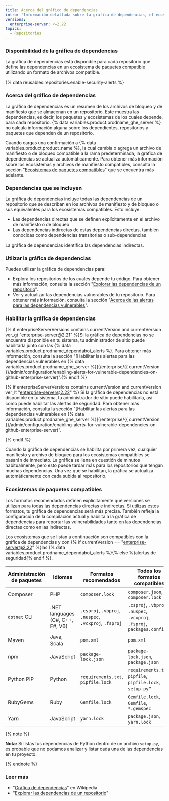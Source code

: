 ```yaml
---
title: Acerca del gráfico de dependencias
intro: 'Información detallada sobre la gráfica de dependencias, el ecosistema con el que es compatible, y sobre cómo determina de qué paquetes depende un repositorio.'
versions:
  enterprise-server: <=2.22
topics:
  - Repositories
---
```


<!--See /content/code-security/supply-chain-security/about-the-dependency-graph for the latest version of this article -->

### Disponibilidad de la gráfica de dependencias

La gráfica de dependencias está disponible para cada repositorio que define las dependencias en un ecosistema de paquetes compatible utilizando un formato de archivos compatible.

{% data reusables.repositories.enable-security-alerts %}

### Acerca del gráfico de dependencias

La gráfica de dependencias es un resumen de los archivos de bloqueo y de manifiesto que se almacenan en un repositorio. Este muestra las dependencias, es decir, los paquetes y ecosistemas de los cuales depende, para cada repositorio. {% data variables.product.prodname_ghe_server %} no calcula información alguna sobre los dependientes, repositorios y paquetes que dependen de un repositorio.

Cuando cargas una confirmación a {% data variables.product.product_name %}, la cual cambia o agrega un archivo de manifiesto o de bloqueo compatible a la rama predeterminada, la gráfica de dependencias se actualiza automáticamente. Para obtener más información sobre los ecosistemas y archivos de manifiesto compatibles, consulta la sección "[Ecosistemas de paquetes compatibles](#supported-package-ecosystems)" que se encuentra más adelante.

### Dependencias que se incluyen

La gráfica de dependencias incluye todas las dependencias de un repositorio que se describan en los archivos de manifiesto y de bloqueo o sus equivalentes para los ecosistemas compatibles. Esto incluye:

- Las dependencias directas que se definen explícitamente en el archivo de manifiesto o de bloqueo
- Las dependencias indirectas de estas dependencias directas, también conocidas como dependencias transitorias o sub-dependencias

La gráfica de dependencias identifica las dependencias indirectas.

### Utiizar la gráfica de dependencias

Puedes utilizar la gráfica de dependencias para:

- Explora los repositorios de los cuales depende tu código. Para obtener más información, consulta la sección "[Explorar las dependencias de un repositorio](/github/visualizing-repository-data-with-graphs/exploring-the-dependencies-of-a-repository)".
- Ver y actualizar las dependencias vulnerables de tu repositorio. Para obtener más información, consulta la sección "[Acerca de las alertas para las dependencias vulnerables](/github/managing-security-vulnerabilities/about-alerts-for-vulnerable-dependencies)".

### Habilitar la gráfica de dependencias

{% if enterpriseServerVersions contains currentVersion and currentVersion ver_gt "enterprise-server@2.21" %}Si la gráfica de dependencias no se encuentra disponible en tu sistema, tu administrador de sitio puede habilitarla junto con las {% data variables.product.prodname_dependabot_alerts %}. Para obtener más información, consulta la sección "[Habilitar las alertas para las dependencias vulnerables en {% data variables.product.prodname_ghe_server %}](/enterprise/{{ currentVersion }}/admin/configuration/enabling-alerts-for-vulnerable-dependencies-on-github-enterprise-server)".{% endif %}

{% if enterpriseServerVersions contains currentVersion and currentVersion ver_lt "enterprise-server@2.22" %} Si la gráfica de dependencias no está disponible en tu sistema, tu administrador de sitio puede habilitarla, así como puede habilitar las alertas de seguridad. Para obtener más información, consulta la sección "[Habilitar las alertas para las dependencias vulnerables en {% data variables.product.prodname_ghe_server %}](/enterprise/{{ currentVersion }}/admin/configuration/enabling-alerts-for-vulnerable-dependencies-on-github-enterprise-server)".

{% endif %}

Cuando la gráfica de dependencias se habilita por primera vez, cualquier manifiesto y archivo de bloqueo para los ecosistemas compatibles se pasarán de inmediato. La gráfica se llena en cuestión de minutos habitualmente, pero esto puede tardar más para los repositorios que tengan muchas dependencias. Una vez que se habilitan, la gráfica se actualiza automáticamente con cada subida al repositorio.

### Ecosistemas de paquetes compatibles
<!-- If you make changes to this feature, update /getting-started-with-github/github-language-support to reflect any changes to supported packages. -->

Los formatos recomendados definen explícitamente qué versiones se utilizan para todas las dependencias directas e indirectas. Si utilizas estos formatos, tu gráfica de dependencias será más precisa. También refleja la configuración de la compilación actual y habilita a la gráfica de dependencias para reportar las vulnerabilidades tanto en las dependencias directas como en las indirectas.

Los ecosistemas que se listan a continuación son compatibles con la gráfica de dependencias y con {% if currentVersion == "enterprise-server@2.22" %}las {% data variables.product.prodname_dependabot_alerts %}{% else %}alertas de seguridad{% endif %}.

| Administración de paquetes | Idiomas                          | Formatos recomendados                                  | Todos los formatos compatibles                                            |
| -------------------------- | -------------------------------- | ------------------------------------------------------ | ------------------------------------------------------------------------- |
| Composer                   | PHP                              | `composer.lock`                                        | `composer.json`, `composer.lock`                                          |
| `dotnet` CLI               | .NET languages (C#, C++, F#, VB) | `.csproj`, `.vbproj`, `.nuspec`, `.vcxproj`, `.fsproj` | `.csproj`, `.vbproj`, `.nuspec`, `.vcxproj`, `.fsproj`, `packages.config` |
| Maven                      | Java, Scala                      | `pom.xml`                                              | `pom.xml`                                                                 |
| npm                        | JavaScript                       | `package-lock.json`                                    | `package-lock.json`, `package.json`                                       |
| Python PIP                 | Python                           | `requirements.txt`, `pipfile.lock`                     | `requirements.txt`, `pipfile`, `pipfile.lock`, `setup.py`*                |
| RubyGems                   | Ruby                             | `Gemfile.lock`                                         | `Gemfile.lock`, `Gemfile`, `*.gemspec`                                    |
| Yarn                       | JavaScript                       | `yarn.lock`                                            | `package.json`, `yarn.lock`                                               |

{% note %}

**Nota:** Si listas tus dependencias de Python dentro de un archivo `setup.py`, es probable que no podamos analizar y listar cada una de las dependencias en tu proyecto.

{% endnote %}

### Leer más

- "[Gráfica de dependencias](https://en.wikipedia.org/wiki/Dependency_graph)" en Wikipedia
- "[Explorar las dependencias de un repositorio](/github/visualizing-repository-data-with-graphs/exploring-the-dependencies-of-a-repository)"
